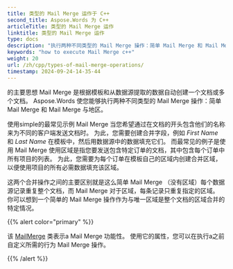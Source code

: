 ```yaml
---
title: 类型的 Mail Merge 运作于 C++
second_title: Aspose.Words 为 C++
articleTitle: 类型的 Mail Merge 运作
linktitle: 类型的 Mail Merge 运作
type: docs
description: "执行两种不同类型的 Mail Merge 操作：简单 Mail Merge 和 Mail Merge 使用区域 C++. 简单 Mail Merge 每个数据源记录重复整个文档，而 Mail Merge 对于区域，每条记录只重复指定的区域。"
keywords: "how to execute Mail Merge c++"
weight: 20
url: /zh/cpp/types-of-mail-merge-operations/
timestamp: 2024-09-24-14-35-44
---
```


的主要思想 Mail Merge 是根据模板和从数据源提取的数据自动创建一个文档或多个文档。 Aspose.Words 使您能够执行两种不同类型的 Mail Merge 操作：简单 Mail Merge 和 Mail Merge 与地区。

使用simple的最常见示例 Mail Merge 当您希望通过在文档的开头包含他们的名称来为不同的客户端发送文档时。 为此，您需要创建合并字段，例如 *First Name* 和 *Last Name* 在模板中，然后用数据源中的数据填充它们。 而最常见的例子是使用 Mail Merge 使用区域是指您要发送包含特定订单的文档，其中包含每个订单中所有项目的列表。 为此，您需要为每个订单在模板自己的区域内创建合并区域，以便使用项目的所有必需数据填充该区域。

这两个合并操作之间的主要区别就是这么简单 Mail Merge （没有区域）每个数据源记录重复整个文档，而 Mail Merge 对于区域，每条记录只重复指定的区域。 你可以想到一个简单的 Mail Merge 操作作为与唯一区域是整个文档的区域合并的特定情况。

{{% alert color="primary" %}}

该 [MailMerge](https://reference.aspose.com/words/cpp/class/aspose.words.mailmerging/mailmerge/) 类表示a Mail Merge 功能性。 使用它的属性，您可以在执行a之前自定义所需的行为 Mail Merge 操作。

{{% /alert %}}

